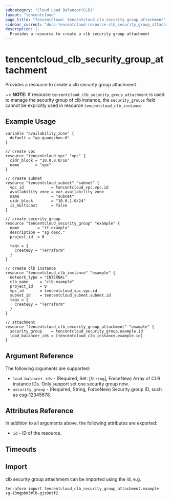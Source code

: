 ```yaml
---
subcategory: "Cloud Load Balancer(CLB)"
layout: "tencentcloud"
page_title: "TencentCloud: tencentcloud_clb_security_group_attachment"
sidebar_current: "docs-tencentcloud-resource-clb_security_group_attachment"
description: |-
  Provides a resource to create a clb security group attachment
---
```


# tencentcloud_clb_security_group_attachment

Provides a resource to create a clb security group attachment

~> **NOTE:** If resource `tencentcloud_clb_security_group_attachment` is used to manage the security group of clb instance, the `security_groups` field cannot be explicitly used in resource `tencentcloud_clb_instance`

## Example Usage

```hcl
variable "availability_zone" {
  default = "ap-guangzhou-6"
}

// create vpc
resource "tencentcloud_vpc" "vpc" {
  cidr_block = "10.0.0.0/16"
  name       = "vpc"
}

// create subnet
resource "tencentcloud_subnet" "subnet" {
  vpc_id            = tencentcloud_vpc.vpc.id
  availability_zone = var.availability_zone
  name              = "subnet"
  cidr_block        = "10.0.1.0/24"
  is_multicast      = false
}

// create security group
resource "tencentcloud_security_group" "example" {
  name        = "tf-example"
  description = "sg desc."
  project_id  = 0

  tags = {
    createBy = "Terraform"
  }
}

// create clb instance
resource "tencentcloud_clb_instance" "example" {
  network_type = "INTERNAL"
  clb_name     = "clb-example"
  project_id   = 0
  vpc_id       = tencentcloud_vpc.vpc.id
  subnet_id    = tencentcloud_subnet.subnet.id
  tags = {
    createBy = "Terraform"
  }
}

// attachment
resource "tencentcloud_clb_security_group_attachment" "example" {
  security_group    = tencentcloud_security_group.example.id
  load_balancer_ids = [tencentcloud_clb_instance.example.id]
}
```

## Argument Reference

The following arguments are supported:

* `load_balancer_ids` - (Required, Set: [`String`], ForceNew) Array of CLB instance IDs. Only support set one security group now.
* `security_group` - (Required, String, ForceNew) Security group ID, such as esg-12345678.

## Attributes Reference

In addition to all arguments above, the following attributes are exported:

* `id` - ID of the resource.



## Timeouts

<no value>


## Import

clb security group attachment can be imported using the id, e.g.

```
terraform import tencentcloud_clb_security_group_attachment.example sg-13mgpbm3#lb-gjz8ntf2
```

